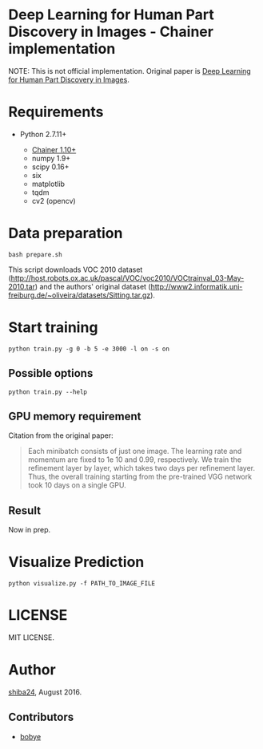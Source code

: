 # Deep Learning for Human Part Discovery in Images - Chainer implementation

NOTE: This is not official implementation. Original paper is [Deep Learning for Human Part Discovery in Images](http://lmb.informatik.uni-freiburg.de/Publications/2016/OB16a/oliveira16icra.pdf).

# Requirements

- Python 2.7.11+

  - [Chainer 1.10+](https://github.com/pfnet/chainer)
  - numpy 1.9+
  - scipy 0.16+
  - six
  - matplotlib
  - tqdm
  - cv2 (opencv)


# Data preparation

```
bash prepare.sh
```

This script downloads VOC 2010 dataset (<http://host.robots.ox.ac.uk/pascal/VOC/voc2010/VOCtrainval_03-May-2010.tar>) and the authors' original dataset (<http://www2.informatik.uni-freiburg.de/~oliveira/datasets/Sitting.tar.gz>).


# Start training

```
python train.py -g 0 -b 5 -e 3000 -l on -s on
```

## Possible options

```
python train.py --help
```


## GPU memory requirement

Citation from the original paper:

> Each minibatch consists of just one image. The learning rate and momentum are fixed to 1e 10 and 0.99, respectively. We train the   refinement layer by layer, which takes two days per refinement layer. Thus, the overall training starting from the pre-trained VGG network took 10 days on a single GPU.

## Result

Now in prep.

# Visualize Prediction

```
python visualize.py -f PATH_TO_IMAGE_FILE
```

# LICENSE

MIT LICENSE.

# Author

[shiba24](https://github.com/shiba24/), August 2016.

## Contributors

- [bobye](https://github.com/bobye)
